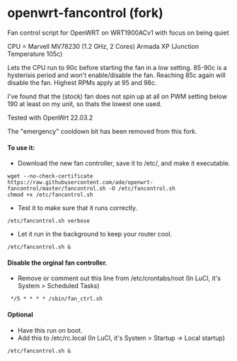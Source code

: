 # openwrt-fancontrol (fork)

Fan control script for OpenWRT on WRT1900ACv1 with focus on being quiet

CPU = Marvell MV78230 (1.2 GHz, 2 Cores) Armada XP (Junction Temperature 105c)

Lets the CPU run to 90c before starting the fan in a low setting. 85-90c is a hysterisis period and won't enable/disable the fan. Reaching 85c again will disable the fan. Highest RPMs apply at 95 and 98c.

I've found that the (stock) fan does not spin up at all on PWM setting below 190 at least on my unit, so thats the lowest one used.

Tested with OpenWrt 22.03.2

The "emergency" cooldown bit has been removed from this fork.

#### To use it:

* Download the new fan controller, save it to  /etc/, and make it executable.
```
wget --no-check-certificate https://raw.githubusercontent.com/ade/openwrt-fancontrol/master/fancontrol.sh -O /etc/fancontrol.sh
chmod +x /etc/fancontrol.sh
```

* Test it to make sure that it runs correctly.
```
/etc/fancontrol.sh verbose
```

* Let it run in the background to keep your router cool.
```
/etc/fancontrol.sh &
```

#### Disable the orginal fan controller.
*	Remove or comment out this line from /etc/crontabs/root (In LuCI, it's System > Scheduled Tasks)
```
 */5 * * * * /sbin/fan_ctrl.sh
```

#### Optional
* Have this run on boot.
* Add this to /etc/rc.local (In LuCI, it's System > Startup -> Local startup)
```
/etc/fancontrol.sh &
```
